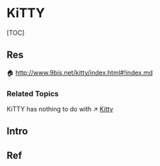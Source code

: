 # KiTTY

[TOC]



## Res
🏠 http://www.9bis.net/kitty/index.html#!index.md


### Related Topics
KiTTY has nothing to do with ↗ [Kitty](../../../../../../🔑%20CS_Core/🥷🏼%20Operating%20System%20(Engineering%20Part)/🐚%20Shell%20&%20Terminals%20(Console)/Terminal%20Emulators/📌%20Pseudo%20tty%20(pty)%20Based/Kitty.md)



## Intro



## Ref

